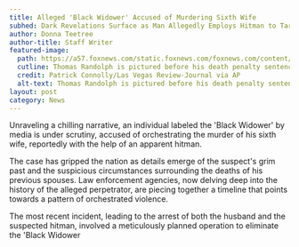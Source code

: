 ```yaml
---
title: Alleged 'Black Widower' Accused of Murdering Sixth Wife
subhed: Dark Revelations Surface as Man Allegedly Employs Hitman to Target Wife 
author: Donna Teetree
author-title: Staff Writer
featured-image: 
  path: https://a57.foxnews.com/static.foxnews.com/foxnews.com/content/uploads/2023/08/640/320/Thomas-Randolph-Black-Widower_01.jpg?ve=1&tl=1
  cutline: Thomas Randolph is pictured before his death penalty sentence was handed down in 2017. That conviction was overturned in 2020
  credit: Patrick Connolly/Las Vegas Review-Journal via AP
  alt-text: Thomas Randolph is pictured before his death penalty sentence was handed down in 2017. That conviction was overturned in 2020
layout: post
category: News
---
```


Unraveling a chilling narrative, an individual labeled the 'Black Widower' by media is under scrutiny, accused of orchestrating the murder of his sixth wife, reportedly with the help of an apparent hitman.

The case has gripped the nation as details emerge of the suspect's grim past and the suspicious circumstances surrounding the deaths of his previous spouses. Law enforcement agencies, now delving deep into the history of the alleged perpetrator, are piecing together a timeline that points towards a pattern of orchestrated violence.

The most recent incident, leading to the arrest of both the husband and the suspected hitman, involved a meticulously planned operation to eliminate the 'Black Widower
